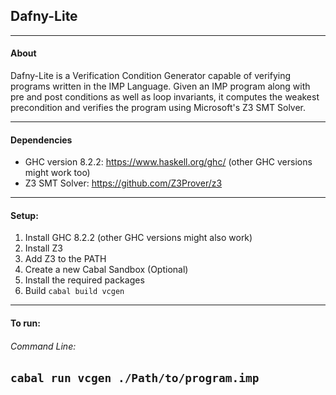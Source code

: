 ## Dafny-Lite
---
#### About
Dafny-Lite is a Verification Condition Generator capable of verifying programs written in the IMP Language. Given
an IMP program along with pre and post conditions as well as loop invariants, it computes the weakest precondition
and verifies the program using Microsoft's Z3 SMT Solver.

---

#### Dependencies
* GHC version 8.2.2: https://www.haskell.org/ghc/ (other GHC versions might work too)
* Z3 SMT Solver: https://github.com/Z3Prover/z3

---
#### Setup:
1) Install GHC 8.2.2 (other GHC versions might also work)
2) Install Z3
3) Add Z3 to the PATH
4) Create a new Cabal Sandbox (Optional)
5) Install the required packages
6) Build
`cabal build vcgen`

---
#### To run:

###### Command Line:

`cabal run vcgen ./Path/to/program.imp`
---
